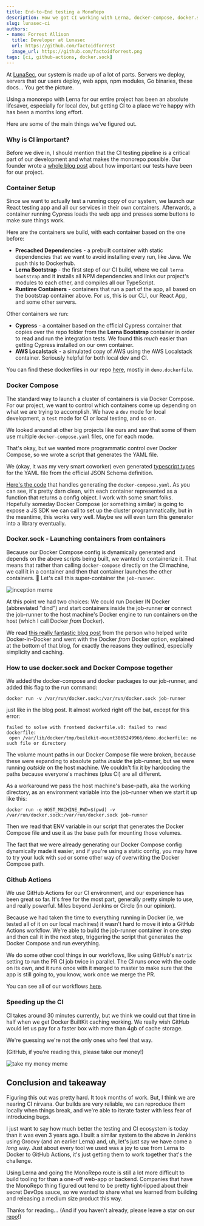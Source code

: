 ```yaml
---
title: End-to-End testing a MonoRepo
description: How we got CI working with Lerna, docker-compose, docker.sock, and cypress
slug: lunasec-ci
authors:
- name: Forrest Allison
  title: Developer at Lunasec
  url: https://github.com/factoidforrest
  image_url: https://github.com/factoidforrest.png
tags: [ci, github-actions, docker.sock]
---
```

<!--
  ~ Copyright by LunaSec (owned by Refinery Labs, Inc)
  ~
  ~ Licensed under the Creative Commons Attribution-ShareAlike 4.0 International
  ~ (the "License"); you may not use this file except in compliance with the
  ~ License. You may obtain a copy of the License at
  ~
  ~ https://creativecommons.org/licenses/by-sa/4.0/legalcode
  ~
  ~ See the License for the specific language governing permissions and
  ~ limitations under the License.
  ~
-->

At [LunaSec](https://github.com/lunasec-io/lunasec), our system is made up of a lot of parts.  Servers we deploy, servers that 
our users deploy, web apps, npm modules, Go binaries, these docs... You get the picture.

Using a monorepo with Lerna for our entire project has been an absolute lifesaver, especially for local dev, but getting CI to a place
we're happy with has been a months long effort. 

Here are some of the main things we've figured out.

<!--truncate-->

### Why is CI important?
Before we dive in, I should mention that the CI testing pipeline is a critical part of our development and what makes the monorepo possible.
Our founder wrote a [whole blog post](/blog/testing-philosophy) about how important our tests have been for our project.

### Container Setup
Since we want to actually test a running copy of our system, we launch our React testing app and all our services in 
their own containers. Afterwards, a container running Cypress loads the web app and presses some buttons to make sure things work.

Here are the containers we build, with each container based on the one before:
* **Precached Dependencies** - a prebuilt container with static dependencies that we want to avoid installing every run, like Java. 
  We push this to Dockerhub.
* **Lerna Bootstrap** - the first step of our CI build, where we call `lerna bootstrap` and it installs all NPM
  dependencies and links our project's modules to each other, and compiles all our TypeScript.
* **Runtime Containers** - containers that run a part of the app, all based on the bootstrap container above. 
  For us, this is our CLI, our React App, and some other servers.

Other containers we run:
* **Cypress** - a container based on the official Cypress container that copies over the repo folder from the **Lerna Bootstrap** container
  in order to read and run the integration tests.  We found 
  this *much* easier than getting Cypress installed on our own container.
* **AWS Localstack** - a simulated copy of AWS using the AWS Localstack container.  Seriously helpful for both local dev and CI.
  
You can find these dockerfiles in our repo [here](https://github.com/lunasec-io/lunasec/tree/master/lunadefend/js/docker), mostly in `demo.dockerfile`.

### Docker Compose
The standard way to launch a cluster of containers is via Docker Compose.  For our project, we want to control which containers come
up depending on what we are trying to accomplish.  We have a `dev` mode for local development, a `test` mode for CI or local testing, and so on.  

We looked around at other big projects like ours and saw that some of them use multiple `docker-compose.yaml` files, one for each mode.  

That's okay, but we wanted more programmatic control over Docker Compose, so we wrote a script that generates the YAML file.  

We (okay, it was my very smart coworker) even generated
[typescript types](https://github.com/lunasec-io/lunasec/blob/master/js/sdks/packages/cli/src/docker-compose/docker-compose-types.ts) 
for the YAML file from the official JSON Schema definition.

[Here's the code](https://github.com/lunasec-io/lunasec/blob/master/js/sdks/packages/cli/src/docker-compose/lunasec-stack.ts) 
that handles generating the `docker-compose.yaml`.  As you can see, it's pretty darn clean, with each container represented as a function that returns
a config object.  I work with some smart folks.  Hopefully someday Docker Compose (or something similar) is going to 
expose a JS SDK we can call to set up the cluster programmatically,
but in the meantime, this works very well.  Maybe we will even turn this generator into a library eventually.

### Docker.sock - Launching containers from containers
Because our Docker Compose config is dynamically generated and depends on the above scripts being built, we wanted to containerize it.
That means that rather than calling `docker-compose` directly on the CI machine, we call it in a container and then that container launches 
the other containers. 🤯 Let's call this super-container the `job-runner`.

![inception meme](/img/deeper-meme.jpg)

At this point we had two choices:  We could run Docker IN Docker (abbreviated "dind") and start containers inside the job-runner **or** 
connect the job-runner to the host machine's Docker engine
to run containers on the host (which I call Docker *from* Docker).

We read [this really fantastic blog post](https://jpetazzo.github.io/2015/09/03/do-not-use-docker-in-docker-for-ci/)
from the person who helped write Docker-in-Docker and went with the Docker *from* Docker option, 
explained at the bottom of that blog, for exactly the reasons they outlined, especially simplicity and caching.

### How to use docker.sock and Docker Compose together
We added the docker-compose and docker packages to our job-runner, and added this flag to the run command:
```shell
docker run -v /var/run/docker.sock:/var/run/docker.sock job-runner
```
just like in the blog post. It almost worked right off the bat, except for this error:
```shell
failed to solve with frontend dockerfile.v0: failed to read dockerfile:
 open /var/lib/docker/tmp/buildkit-mount3865249966/demo.dockerfile: no such file or directory
```

The volume mount paths in our Docker Compose file were broken, because these were expanding to absolute paths *inside* 
the job-runner, but we were running *outside* on the host machine.
We couldn't fix it by hardcoding the paths because everyone's machines (plus CI) are all different.

As a workaround we pass the host machine's base-path, aka the working directory, as an environment variable into the job-runner when we start it up like this:
```shell
docker run -e HOST_MACHINE_PWD=$(pwd) -v /var/run/docker.sock:/var/run/docker.sock job-runner
```

Then we read that ENV variable in our script that generates the Docker Compose file and use it as the base path for mounting those volumes.  

The fact that we were already generating our Docker Compose config dynamically made it easier, and if you're using a static config,
you may have to try your luck with `sed` or some other way of overwriting the Docker Compose path.

### Github Actions
We use GitHub Actions for our CI environment, and our experience has been great so far.
It's free for the most part, generally pretty simple to use, and really powerful.
Miles beyond Jenkins or Circle (in our opinion).

Because we had taken the time to everything running in Docker (ie, we tested all of it on our local machines)
it wasn't hard to move it into a GitHub Actions workflow.
We're able to build the job-runner container in one step and then call it in the next step,
triggering the script that generates the Docker Compose and run everything.  

We do some other cool things in our workflows, like using GitHub's `matrix` setting to run the PR CI job twice in parallel. 
The CI runs once with the code on its own, and it runs once with it merged to master to make sure that the app is still 
going to, you know, work once we merge the PR. 

You can see all of our workflows [here](https://github.com/lunasec-io/lunasec/tree/master/.github/workflows).

### Speeding up the CI
CI takes around 30 minutes currently, but we think we could cut that time in half when we get Docker BuiltKit caching working.
We really 
wish GitHub would let us pay for a faster box with more than 4gb of cache storage. 

We're guessing we're not the only ones who feel that way.

(GitHub, if you're reading this, please take our money!)

![take my money meme](/img/take-my-money-meme.jpg)

## Conclusion and takeaway
Figuring this out was pretty hard. It took months of work. But, I think we are nearing CI nirvana.  Our builds are very reliable,
we can reproduce them locally when things break, and we're able to iterate faster with less fear of introducing bugs. 

I just want to say how much better the testing and CI ecosystem is today than it was even 3 years ago.  I built a similar system to the above
in Jenkins using Groovy (and an earlier Lerna) and, uh, let's just say we have come a _long_ way.  Just about
every tool we used was a joy to use from Lerna to Docker to GitHub Actions, it's just getting them to work together that's the challenge.

Using Lerna and going the MonoRepo route is still a lot more difficult to build tooling for than a one-off web-app or backend. 
Companies that have the MonoRepo thing figured out tend to be pretty tight-lipped about their secret DevOps sauce,
so we wanted to share what we learned from building and releasing a medium size product this way.

Thanks for reading... (And if you haven't already, please leave a star on our [repo](https://github.com/lunasec-io/lunasec)!)
